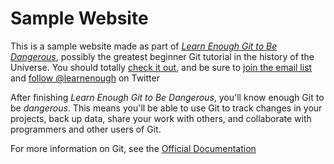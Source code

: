 # Sample Website

This is a sample website made as part of [*Learn Enough Git to Be Dangerous*](http://learnough.com/git-tutorial), possibly the greatest beginner Git tutorial in the history of the Universe. You should totally [check it out](http://learnough.com/git-tutorial), and be sure to [join the email list](http://learnenough.com/#email_list) and [follow @learnenough](http://twitter.com/learnenough) on Twitter

After finishing *Learn Enough Git to Be Dangerous*, you'll know enough Git to be *dangerous*. This means you'll be able to use Git to track changes in your projects, back up data, share your work with others, and collaborate with programmers and other users of Git.

For more information on Git, see the [Official Documentation](https://git-scm.com/)
